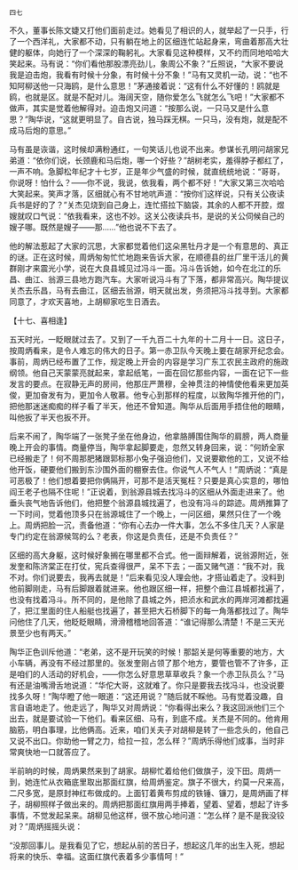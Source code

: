     四七 

   不久，董事长陈文婕又打他们面前走过。她看见了相识的人，就举起了一只手，行了一个西洋礼，大家都不动，只有躺在地上的区细连忙站起身来，弯曲着那高大壮健的躯体，向她行了一个深深的鞠躬礼。大家看见这种模样，又不约而同地哈哈大笑起来。马有说：“你们看他那股漂亮劲儿，象周公不象？”丘照说，“大家不要说我是迫击炮，我看有时候十分象，有时候十分不象！”马有又灵机一动，说：“也不知阿柳送他一只海鸥，是什么意思！”茅通接着说：“这有什么不好懂的！鸥就是鸥，也就是区。就是不配对儿。海阔天空，随你爱怎么飞就怎么飞吧！”大家都不做声，其实是觉着他解得对。迫击炮又问道：“按那么说，一只马又是什么意思？”陶华说，“这就更明显了。自古说，独马踩无棋。一只马，没有炮，就是配不成马后炮的意思。”

   马有虽是诙谐，这时候却满粉通红，一句笑话儿也说不出来。参谋长孔明问胡家兄弟道：“依你们说，长颈鹿和马后炮，哪一个好些？”胡树老实，羞得脖子都红了，一声不响。急脚松年纪才十七岁，正是年少气盛的时候，就直统统地说：“哥哥，你说呀！怕什么？——你不说，我说，依我看，两个都不好！”大家又第三次哈哈大笑起来。笑声才落，区细就心有不甘地吭声道：“按你们这样说，只有关公夜读兵书是好的了？”关杰见烧到自己身上，连忙搭拉下脑袋，其余的人都不开腔，煜嫂就叹口气说：“依我看来，这也不妙。这关公夜读兵书，是说的关公伺候自己的嫂子哪。既然是嫂子——那……”他也说不下去了。

   他的解法惹起了大家的沉思，大家都觉着他们这朵黑牡丹才是一个有意思的、真正的谜。正在这时候，周炳匆匆忙忙地跑来告诉大家，在顺德县的丝厂里干活儿的黄群刚才来震光小学，说在大良县城见过冯斗一面。冯斗告诉她，如今在北江的乐昌、曲江、翁源三县地方跑汽车。大家听说冯斗有了下落，都非常高兴。陶华提议关杰去乐昌，马有去曲江，区细去翁源，明天就出发，务须把冯斗找寻到。大家都同意了，才欢天喜地，上胡柳家吃生日酒去。

   【十七、喜相逢】

   五天时光，一眨眼就过去了。又到了一千九百二十九年的十二月十一日。这日子，按周炳看来，是令人难忘的伟大的日子。第一赤卫队今天晚上要在胡家开纪念会。事前，周炳已经布置了工作，规定晚上开会的内容是学习广东工农民主政府的施政纲领。他自己天蒙蒙亮就起来，拿起纸笔，一面在回忆那些内容，一面在记下一些发言的要点。在寂静无声的房间，他那庄严萧穆，全神贯注的神情使他看来更加英俊，更加奋发有为，更加令人敬慕。他专心到那样的程度，以致陶华推开他的门，把他那迷迷痴痴的样子看了半天，他还不曾知道。陶华从后面用手捂住他的眼睛，叫他扳了半天也扳不开。

   后来不闹了，陶华端了一张凳子坐在他身边，他拿胳膊围住陶华的肩膀，两人商量晚上开会的事情。商量停当，陶华拿起脚要走，忽然又转身回来，说：“何娇全家已经搬走了！何不周那肥猪跟郭标那小兔子强迫他们，又说要歇他的工，又说不给他开饭，硬要他们搬到东沙围外面的棚寮去住。你说气人不气人！”周炳说：“真是可恶极了！他们想着要把你俩隔开，可那不是活天冤枉？只要是真心实意的，哪怕阎王老子也隔不住呢！”正说着，到翁源县城去找冯斗的区细从外面走进来了。他垂头丧气地告诉他们，他把整个翁源县城找遍了，也没有冯斗的踪迹。周炳推算了一下时间，觉着他顶多只在翁源城住了一个晚上，一问区细，果然只住了一个晚上。周炳把脸一沉，责备他道：“你有心去办一件大事，怎么不多住几天？人家是专门约定在翁源候驾的么？老表，你这是负责任，还是不负责任？”

   区细的高大身躯，这时候好象搁在哪里都不合式。他一面辩解着，说翁源附近，张发奎和陈济棠正在打仗，宪兵查得很严，呆不下去；一面又赌气道：“我不对，我不对。你们说要去，我再去就是！”后来看见没人理会他，才搭讪着走了。没料到他前脚刚走，马有后脚跟着就进来。他也跟区细一样，把整个曲江县城都找遍了，也没有找着冯斗。所不同的，是他除了县城之外，把浈水和武水的两岸河滩都找遍了，把江里面的住人船艇也找遍了，甚至把大石桥脚下的每一角落都找过了。陶华问他住了几天，他眨眨眼睛，滑滑稽稽地回答道：“谁记得那么清楚！不是三天光景至少也有两天。”

   陶华正色训斥他道：“老弟，这不是开玩笑的时候！那韶关是何等重要的地方，大小车辆，再没有不经过那里的。张发奎刚占领了那个地方，要管也管不了许多，正是咱们的人活动的好机会，——你怎么好意思草草收兵？象一个赤卫队员么？”马有还是油嘴滑舌地说道：“华佗大哥，这就难了。你只是要我去找冯斗，也没说要找多久呀！”陶华瞪了他一眼道：“这还用说？”随后就不睬他。马有觉着没趣，自言自语地走了。他走远了，陶华又对周炳说：“你看得出来么？我这回派他们三个出去，就是要试验一下他们。看来区细、马有，到底不成。关杰是不同的。他肯用脑筋，明白事理，比他俩高。近来，咱们关夫子对胡柳是转了一些念头的，他自己又说不出口。你助他一臂之力，给拉一拉，怎么样？”周炳乐得他们成事，当时非常爽快地一口就答应了。

   半前晌的时候，周炳果然来到了胡家。胡柳忙着给他们做旗子，没下田。周炳一到，她连忙从衣箱底里取出那面红旗，给周炳鉴定。旗子不很大，约莫一尺来高，二尺多宽，是原封神红布做成的。上面钉着黄布剪成的铁锤、镰刀，是周炳画了样子，胡柳照样子做出来的。周炳把那面红旗用两手捧着，望着、望着，想起了许多事情，不觉发起呆来。胡柳见他这样，很不放心地问道：“怎么样？是不是我没铰对？”周炳摇摇头说：

   “没那回事儿。是我看见了它，想起从前的苦日子，想起这几年的出生入死，想起将来的快乐、幸福。这面红旗代表着多少事情呵！”

